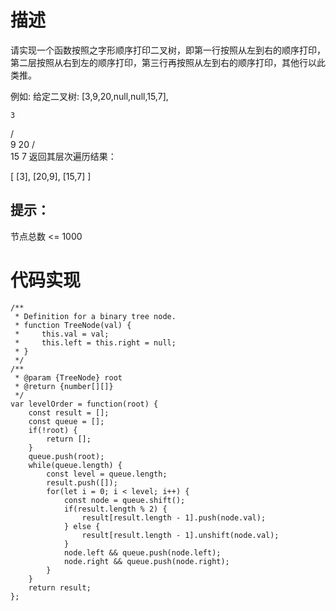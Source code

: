 # 描述
请实现一个函数按照之字形顺序打印二叉树，即第一行按照从左到右的顺序打印，第二层按照从右到左的顺序打印，第三行再按照从左到右的顺序打印，其他行以此类推。

例如:
给定二叉树: [3,9,20,null,null,15,7],

    3
   / \
  9  20
    /  \
   15   7
返回其层次遍历结果：

[
  [3],
  [20,9],
  [15,7]
]
## 提示：
节点总数 <= 1000
# 代码实现
```
/**
 * Definition for a binary tree node.
 * function TreeNode(val) {
 *     this.val = val;
 *     this.left = this.right = null;
 * }
 */
/**
 * @param {TreeNode} root
 * @return {number[][]}
 */
var levelOrder = function(root) {
    const result = [];
    const queue = [];
    if(!root) {
        return [];
    }
    queue.push(root);
    while(queue.length) {
        const level = queue.length;
        result.push([]);
        for(let i = 0; i < level; i++) {
            const node = queue.shift();
            if(result.length % 2) {
                result[result.length - 1].push(node.val);
            } else {
                result[result.length - 1].unshift(node.val);
            }
            node.left && queue.push(node.left);
            node.right && queue.push(node.right);
        }
    }
    return result;
};
```
